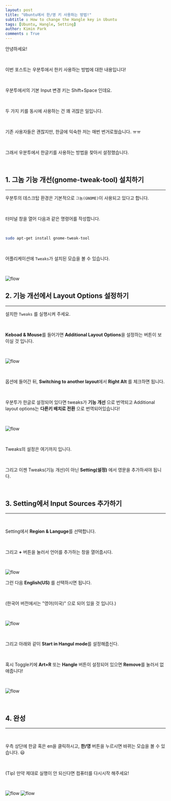 ```yaml
---
layout: post
title: "Ubuntu에서 한/영 키 사용하는 방법!"
subtitle : How to change the Hangle key in Ubuntu
tags: [Ubuntu, Hangle, Setting]
author: Kimin Park
comments : True
---
```


안녕하세요!

<br>

이번 포스트는 우분투에서 한키 사용하는 방법에 대한 내용입니다!

<br>

우분투에서의 기본  Input 변경 키는 Shift+Space 인데요.

<br>

두 가지 키를 동시에 사용하는 건 꽤 귀찮은 일입니다.

<br>

기존 사용자들은 괜찮지만, 한글에 익숙한 저는 매번 번거로웠습니다. ㅠㅠ

<br>


그래서 우분투에서 한글키를 사용하는 방법을 찾아서 설정했습니다.

<br>

## 1. 그놈 기능 개선(gnome-tweak-tool) 설치하기

---

우분투의 데스크탑 환경은 기본적으로 `그놈(GNOME)`이 사용되고 있다고 합니다.

<br>

터미널 창을 열어 다음과 같은 명령어를 작성합니다.

<br>

```bash
sudo apt-get install gnome-tweak-tool
```
<br>

어플리케이션에 `Tweaks`가 설치된 모습을 볼 수 있습니다.

<br>

![flow](/assets/img/2020-08-04/hangle0.png)

## 2. 기능 개선에서 Layout Options 설정하기

---

설치한 `Tweaks` 를  실행시켜 주세요.

<br>

**Keboad & Mouse**를 들어가면 **Additional Layout Options**을 설정하는 버튼이 보이실 것 입니다.

<br>

![flow](/assets/img/2020-08-04/hangle1.png)

<br>

옵션에 들어간 뒤, **Switching to another layout**에서 **Right Alt** 를 체크하면 됩니다.

<br>

우분투가 한글로 설정되어 있다면 tweaks가 **기능 개선** 으로 번역되고
Additional layout options는 **다른키 배치로 전환** 으로 번역되어있습니다!

<br>

![flow](/assets/img/2020-08-04/hangle2.png)

<br>

Tweaks의 설정은 여기까지 입니다.

<br>

그리고 이젠 Tweaks(기능 개선)이 아닌
 **Setting(설정)** 에서 영문을 추가하셔야 됩니다.

<br>

## 3. Setting에서 Input Sources 추가하기

---
<br>

Setting에서 **Region & Languge**를 선택합니다.

<br>

그리고 **+** 버튼을 눌러서 언어를 추가하는 창을 열어줍시다.

<br>

![flow](/assets/img/2020-08-04/hangle3.png)

그런 다음 **English(US)** 를 선택하시면 됩니다.

<br>

(한국어 버전에서는 "영어(미국)" 으로 되어 있을 것 입니다.)

<br>

![flow](/assets/img/2020-08-04/hangle4.png)

<br>

그리고 아래와 같이 **Start in Hangul mode**를 설정해줍신다.

<br>

혹시 Toggle키에 **Art+R** 또는 **Hangle** 버튼이 설정되어 있으면
 **Remove**를 눌러서 없애줍니다!

<br>

![flow](/assets/img/2020-08-04/hangle5.png)

<br>

## 4. 완성

---

<br>

우측 상단에 한글 혹은 en을 클릭하시고, **한/영** 버튼을 누르시면 바뀌는 모습을 볼 수 있습니다. 😃

<br>

(Tip)
만약 제대로 실행이 안 되신다면 컴퓨터를 다시시작 해주세요!

<br>

![flow](/assets/img/2020-08-04/hangle6.png)   ![flow](/assets/img/2020-08-04/hangle7.png)
